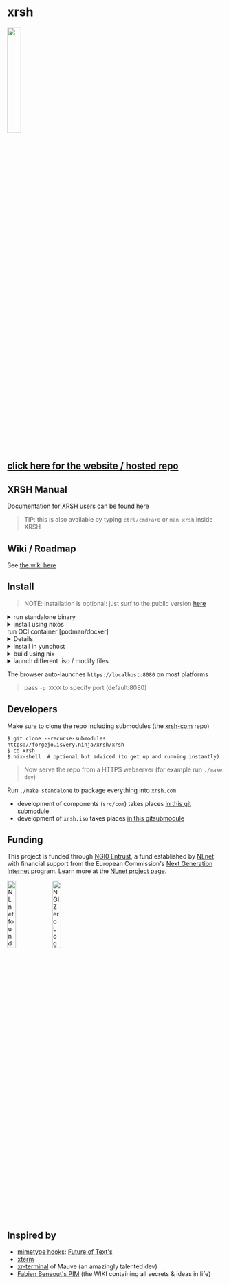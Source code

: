 # xrsh

<img src='xrsh.svg' width="25%"/>

## [click here for the website / hosted repo](https://xrsh.isvery.ninja)

## XRSH Manual 

Documentation for XRSH users can be found [here](https://forgejo.isvery.ninja/xrsh/xrsh-buildroot/src/branch/main/buildroot-v86/board/v86/rootfs_overlay/root/manual.md)

> TIP: this is also available by typing `ctrl/cmd+a+0` or `man xrsh` inside XRSH

## Wiki / Roadmap

See [the wiki here](https://forgejo.isvery.ninja/xrsh/xrsh/wiki/Home#milestones)

## Install 

> NOTE: installation is optional: just surf to the public version [here](https://xrsh.isvery.ninja)

<details>
    <summary>run standalone binary</summary>

1. Download [xrsh.com](https://forgejo.isvery.ninja/xrsh/xrsh/raw/branch/main/xrsh.com)
2. optional: run `unzip xrsh.com` to verify repository contents
3. run `chmod +x xrsh.com` in your console (only linux/mac)
4. run `./xrsh.com` in (any) shell
5. Profit! ✔
</details>
<details>
<summary>install using nixos</summary>

[NIX](https://nixos.org/) is a convenient way to install or develop xrsh:

1. `nix-shell -p xrsh thttpd`
2. `thttpd -p 8080 -d /nix/store/5q4vd50gmh52jh48z62ln1j05xzfh1fz-xrsh-0.142`
3. point your browser to `localhost:8080`
4. profit!
</details>

<summary>run OCI container [podman/docker]</summary>
<details>

1. `$(which podman || which docker) run -p 8080:8080 docker.io/coderofsalvation/xrsh`
2. point your browser to `localhost:8080`
3. profit!

> NOTE 1: to add files use the `-D <dir>` overlay webroot parameter.

> NOTE 2: to enable SSL and add (iso)file try something like this:

```
$ mkdir data
$ cp ../xrsh.iso data/. # copy custom iso
$ $(which podman || which docker) run -p 8080:8080 -v data/cert:etc/cert -v data:/data docker.io/coderofsalvation/xrsh /xrsh.com -D /data -c 0 -C /etc/cert/cert.pem -K /etc/cert/key.pem
```

> or as an exercise in constructive laziness setup a reverse proxy like [zoraxy](https://github.com/tobychui/zoraxy), [go-proxy](https://github.com/yusing/go-proxy), [droxy], caddy or nginx-reverse-proxymanager.   

</details>

<details>
<summary>install in yunohost</summary>

1. search for xrsh in the application catalog 
2. click install
3. profit!
</details>

<details>
<summary>build using nix</summary>

1. `nix-build -E "with import <nixpkgs> { }; callPackage ./nix/xrsh-package.nix"`
2. optionally see the other nix-files in `nix`-folder
</details>

<details>
    <summary>launch different .iso / modify files</summary>

You can specify a different `.iso` file in various ways:

1. open the `xrsh.com` as a zip (drag-drop into a zip-manager, or add `.zip` extension) 
2. method 1: overwrite `xrsh.iso`
3. method 2: open `src/index.html` and change `isoterminal="iso: ./../xrsh.iso"` to another file/URL

> see developer-section below on building your own iso

</details>

The browser auto-launches `https://localhost:8080` on most platforms

> pass `-p XXXX` to specify port (default:8080)

## Developers 

Make sure to clone the repo including submodules (the [xrsh-com](https://forgejo.isvery.ninja/xrsh/xrsh-com) repo)

```
$ git clone --recurse-submodules https://forgejo.isvery.ninja/xrsh/xrsh
$ cd xrsh
$ nix-shell  # optional but adviced (to get up and running instantly)
```

> Now serve the repo from a HTTPS webserver (for example run `./make dev`)

Run `./make standalone` to package everything into `xrsh.com`

* development of components (`src/com`) takes places [in this git submodule](https://forgejo.isvery.ninja/xrsh/xrsh-com)
* development of `xrsh.iso` takes places [in this gitsubmodule](https://forgejo.isvery.ninja/xrsh/xrsh-buildroot)


## Funding

This project is funded through [NGI0 Entrust](https://nlnet.nl/entrust), a fund established by [NLnet](https://nlnet.nl) with financial support from the European Commission's [Next Generation Internet](https://ngi.eu) program. Learn more at the [NLnet project page](https://nlnet.nl/project/xrsh).

[<img src="https://nlnet.nl/logo/banner.png" alt="NLnet foundation logo" width="20%" />](https://nlnet.nl)
[<img src="https://nlnet.nl/image/logos/NGI0_tag.svg" alt="NGI Zero Logo" width="20%" />](https://nlnet.nl/entrust)

## Inspired by

* [mimetype hooks](https://forgejo.isvery.ninja/xrsh/xrsh-buildroot/src/branch/main/buildroot-v86/board/v86/rootfs_overlay/root/hook.d/mimetype): [Future of Text's](https://github.com/TheElectronicLiteratureLab/spasca-fsbased-interrop-companion/)
* [xterm](https://invisible-island.net/xterm/)
* [xr-terminal](https://github.com/RangerMauve/xr-terminal) of Mauve (an amazingly talented dev)
* [Fabien Beneout's PIM](https://fabien.benetou.fr/) (the WIKI containing all secrets & ideas in life)
